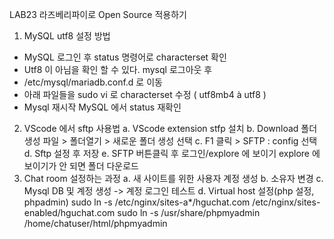 LAB23
라즈베리파이로 Open Source 적용하기

1. MySQL utf8 설정 방법
- MySQL 로그인 후 status 명령어로 characterset 확인
- Utf8 이 아님을 확인 할 수 있다. mysql 로그아웃 후
- /etc/mysql/mariadb.conf.d 로 이동
- 아래 파일들을 sudo vi 로 characterset 수정 ( utf8mb4 à utf8 )
- Mysql 재시작
 MySQL 에서 status 재확인
2. VScode 에서 sftp 사용법
  a. VScode extension stfp 설치
  b. Download 폴더 생성
    파일 > 폴더열기 > 새로운 폴더 생성 선택
  c. F1 클릭 > SFTP : config 선택
  d. Sftp 설정 후 저장
  e. SFTP 버튼클릭 후 로그인/explore 에 보이기
    explore 에 보이기가 안 되면 폴더 다운로드
3. Chat room 설정하는 과정
  a. 새 사이트를 위한 사용자 계정 생성
  b. 소유자 변경
  c. Mysql DB 및 계정 생성 -> 계정 로그인 테스트
  d. Virtual host 설정(php 설정, phpadmin)
    sudo ln -s /etc/nginx/sites-a*/hguchat.com /etc/nginx/sites-enabled/hguchat.com
    sudo ln -s /usr/share/phpmyadmin /home/chatuser/html/phpmyadmin
